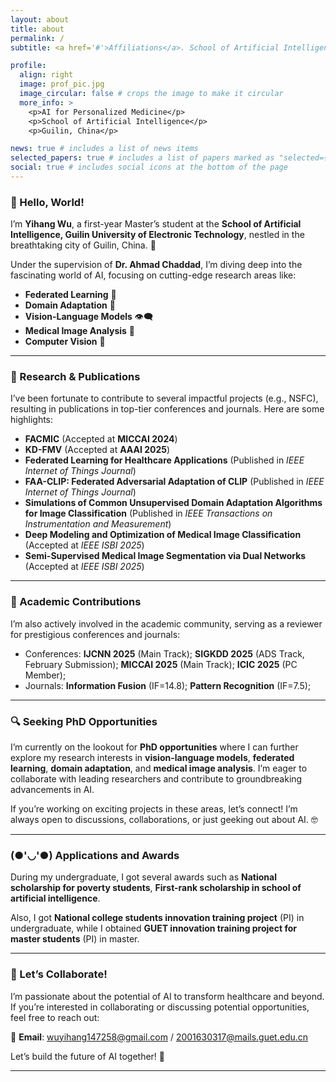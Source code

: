 ```yaml
---
layout: about
title: about
permalink: /
subtitle: <a href='#'>Affiliations</a>. School of Artificial Intelligence, Guilin University of Electronic Technology, Guilin.

profile:
  align: right
  image: prof_pic.jpg
  image_circular: false # crops the image to make it circular
  more_info: >
    <p>AI for Personalized Medicine</p>
    <p>School of Artificial Intelligence</p>
    <p>Guilin, China</p>

news: true # includes a list of news items
selected_papers: true # includes a list of papers marked as "selected={true}"
social: true # includes social icons at the bottom of the page
---
```


### 👋 Hello, World!  
I’m **Yihang Wu**, a first-year Master’s student at the **School of Artificial Intelligence, Guilin University of Electronic Technology**, nestled in the breathtaking city of Guilin, China. 🌄  

Under the supervision of **Dr. Ahmad Chaddad**, I’m diving deep into the fascinating world of AI, focusing on cutting-edge research areas like:  
- **Federated Learning** 🤖  
- **Domain Adaptation** 🔄  
- **Vision-Language Models** 👁️🗨️  
- **Medical Image Analysis** 🏥  
- **Computer Vision** 👀

---

### 🚀 Research & Publications  
I’ve been fortunate to contribute to several impactful projects (e.g., NSFC), resulting in publications in top-tier conferences and journals. Here are some highlights:  

- **FACMIC** (Accepted at **MICCAI 2024**)  
- **KD-FMV** (Accepted at **AAAI 2025**)  
- **Federated Learning for Healthcare Applications** (Published in *IEEE Internet of Things Journal*)
- **FAA-CLIP: Federated Adversarial Adaptation of CLIP** (Published in *IEEE Internet of Things Journal*)  
- **Simulations of Common Unsupervised Domain Adaptation Algorithms for Image Classification** (Published in *IEEE Transactions on Instrumentation and Measurement*)  
- **Deep Modeling and Optimization of Medical Image Classification** (Accepted at *IEEE ISBI 2025*)  
- **Semi-Supervised Medical Image Segmentation via Dual Networks** (Accepted at *IEEE ISBI 2025*)  

---

### 🎯 Academic Contributions  
I’m also actively involved in the academic community, serving as a reviewer for prestigious conferences and journals:  
- Conferences: **IJCNN 2025** (Main Track); **SIGKDD 2025** (ADS Track, February Submission); **MICCAI 2025** (Main Track); **ICIC 2025** (PC Member);
- Journals: **Information Fusion** (IF=14.8); **Pattern Recognition** (IF=7.5);

---

### 🔍 Seeking PhD Opportunities  
I’m currently on the lookout for **PhD opportunities** where I can further explore my research interests in **vision-language models**, **federated learning**, **domain adaptation**, and **medical image analysis**. I’m eager to collaborate with leading researchers and contribute to groundbreaking advancements in AI.  

If you’re working on exciting projects in these areas, let’s connect! I’m always open to discussions, collaborations, or just geeking out about AI. 🤓  

---

### (●'◡'●) Applications and Awards  
During my undergraduate, I got several awards such as **National scholarship for poverty students**, **First-rank scholarship in school of artificial intelligence**. 

Also, I got **National college students innovation training project** (PI) in undergraduate, while I obtained **GUET innovation training project for master students** (PI) in master. 

---

### 🤝 Let’s Collaborate!  
I’m passionate about the potential of AI to transform healthcare and beyond. If you’re interested in collaborating or discussing potential opportunities, feel free to reach out:  

📧 **Email**: [wuyihang147258@gmail.com](mailto:wuyihang147258@gmail.com) / [2001630317@mails.guet.edu.cn](mailto:2001630317@mails.guet.edu.cn)  

Let’s build the future of AI together! 🚀    

---
